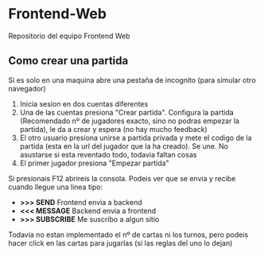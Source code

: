 # Frontend-Web
Repositorio del equipo Frontend Web

## Como crear una partida
Si es solo en una maquina abre una pestaña de incognito (para simular otro navegador)
 1. Inicia sesion en dos cuentas diferentes
 2. Una de las cuentas presiona "Crear partida". Configura la partida (Recomendado nº de jugadores exacto, sino no podras empezar la partida), le da a crear y espera (no hay mucho feedback)
 3. El otro usuario presiona unirse a partida privada y mete el codigo de la partida (esta en la url del jugador que la ha creado). Se une. No asustarse si esta reventado todo, todavia faltan cosas
 4. El primer jugador presiona "Empezar partida"

Si presionais F12 abrireis la consola. Podeis ver que se envia y recibe cuando llegue una linea tipo:
 * **>>> SEND** Frontend envia a backend
 * **<<< MESSAGE** Backend envia a frontend
 * **>>> SUBSCRIBE** Me suscribo a algun sitio

Todavia no estan implementado el nº de cartas ni los turnos, pero podeis hacer click en las cartas para jugarlas (si las reglas del uno lo dejan)
